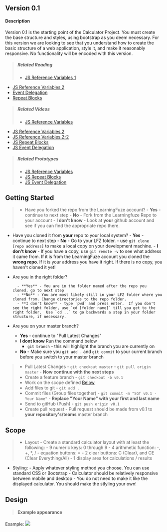 ## Version 0.1
#### Description
Version 0.1 is the starting point of the Calculator Project. You must create the base structure and styles, using bootstrap as you deem necessary. For this version we are looking to see that you
understand how to create the basic structure of a web application, style it, and make it reasonably responsive.  No functionality will be encoded with this version.

> ##### Related Reading
> - <a href="https://drive.google.com/open?id=0B6piuc4O8oQmMmo1YkhQYjY1Rnc" target="_blank">JS Reference Variables 1</a>
- <a href="https://drive.google.com/open?id=0BwjF2I7CBLDVNTY1ZTBIOWNnbUk" target="_blank">JS Reference Variables 2</a>
- <a href="https://drive.google.com/open?id=0B7eOl4joefDuRTViMjhrcm9raDQ" target="_blank">Event Delegation</a>
- <a href="https://drive.google.com/open?id=0BwjF2I7CBLDVbG5jSkZzTFlHWlU" target="_blank">Repeat Blocks</a>

> ##### Related Videos
> - <a href="https://plus.google.com/events/cn0tp0a0484m5oq5ft23l5rrm68" target="_blank">JS Reference Variables</a>
- <a href="https://plus.google.com/events/cja0mfet542cvtmc5ompe24ahes" target="_blank">JS Reference Variables 2</a>
- <a href="https://plus.google.com/events/cg2n17hsqrj64cf4iekfo0j80us" target="_blank">JS Reference Variables 2-2</a>
- <a href="https://plus.google.com/events/cn0tp0a0484m5oq5ft23l5rrm68" target="_blank">JS Repeat Blocks</a>
- <a href="https://plus.google.com/events/c3nvb7sbb66rphgl2af2c2t1occ" target="_blank">JS Event Delegation</a>

> ##### Related Prototypes
> - <a href="https://github.com/Learning-Fuze/prototypes/tree/master/js_ref_data_types" target="_blank">JS Reference Variables</a>
> - <a href="https://github.com/Learning-Fuze/prototypes/tree/master/js_loops" target="_blank">JS Repeat Blocks</a>
> - <a href="https://github.com/Learning-Fuze/prototypes/tree/master/js_event_delegation" target="_blank">JS Event Delegation</a>

## Getting Started
> - Have you forked the repo from the LearningFuze account?
        - **Yes** - continue to next step
        - **No** - Fork from the Learningfuze Repo to your account
        - **I don't know** - Look at **your** github account and see if you can find the appropriate repo there.
        
- Have you cloned it from **your** repo to your local system?
        - **Yes** - continue to next step
        - **No** 
            - Go to your LFZ folder. 
            - use `git clone [repo address]` to make a local copy on your development machine.
        - **I don't know** - If you have a copy, use `git remote -v` to see what address it came from.  If it is from the LearningFuze account you cloned the **wrong repo**.  If it is your address you have it right.  If there is no copy, you haven't cloned it yet!
        
- Are you in the right folder?

        - **Yes** - You are in the folder named after the repo you cloned, go to next step
        - **No** - You are most likely still in your LFZ folder where you cloned from. Change directories to the repo folder.
        - **I don't know** - type `pwd` and press enter.  If you don't see the right folder, use `cd [folder name]` till you get to the right folder.  Use `cd ..` to go backwards a step in your folder structure, if necessary.
- Are you on your master branch?
    - **Yes** - continue to "Pull Latest Changes"
    - **I dont know** Run the command below
        - `git branch` - this will highlight the branch you are currently on
    - **No** - Make sure you `git add .` and `git commit` to your current branch before you switch to your master branch
> - Pull Latest Changes
        - `git checkout master`
        - `git pull origin master` - **Now continue with the next steps**
> - Create a feature branch
    - `git checkout -b v0.1`
> - Work on the scope defined <a href="https://github.com/Learning-Fuze/SGT/tree/v.1#scope">Below</a>
> - Add files to git
    - `git add .`
> - Commit files (Group files together)
    - `git commit -m "SGT v0.1 - Your Name"`
    - **Replace "Your Name" with your first and last name**
> - Send to gitHub (Push)
    - `git push origin v0.1`
> - Create pull request
    - Pull request should be made from v0.1 to **your repository's/teams** master branch


## Scope
> - Layout
    - Create a standard calculator layout with at least the following:
        - 9 numeric keys: 0 through 9
        - 4 arithmetic function: -, +, *, /
        - equation buttons: =
        - 2 clear buttons: C (Clear), and CE (Clear Everything/All)
        - 1 display area for calculations / results
- Styling:
        - Apply whatever styling method you choose.  You can use standard CSS or Bootstrap
        - Calculator should be relatively responsive between mobile and desktop
        - You do not need to make it like the displayed calculator.  You should make the stlyling your own!
   

## Design
> #### Example appearance
Example: <img src="https://drive.google.com/open?id=0B7eOl4joefDuRWlzMUt6TG5TMXc">

